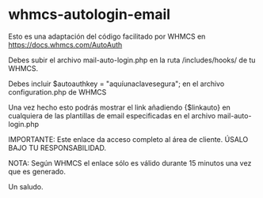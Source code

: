 # whmcs-autologin-email

Esto es una adaptación del código facilitado por WHMCS en https://docs.whmcs.com/AutoAuth

Debes subir el archivo mail-auto-login.php en la ruta /includes/hooks/ de tu WHMCS.

Debes incluir $autoauthkey = "aquíunaclavesegura"; en el archivo configuration.php de WHMCS

Una vez hecho esto podrás mostrar el link añadiendo {$linkauto} en cualquiera de las plantillas de email especificadas en el archivo mail-auto-login.php

IMPORTANTE: Este enlace da acceso completo al área de cliente. ÚSALO BAJO TU RESPONSABILIDAD.

NOTA: Según WHMCS el enlace sólo es válido durante 15 minutos una vez que es generado.

Un saludo.
